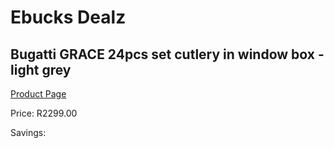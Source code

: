 
# Ebucks Dealz
## Bugatti GRACE 24pcs set cutlery in window box - light grey
[Product Page](https://www.ebucks.com/web/shop/productSelected.do?prodId=1161817822&catId=714962196)

Price: R2299.00

Savings: 


	
